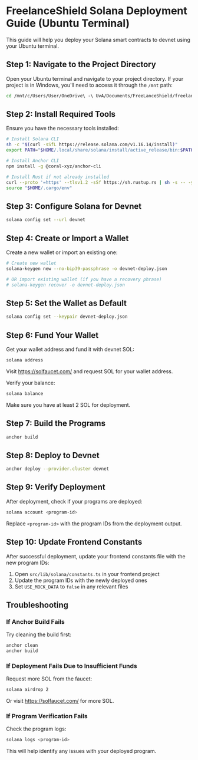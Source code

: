 # FreelanceShield Solana Deployment Guide (Ubuntu Terminal)

This guide will help you deploy your Solana smart contracts to devnet using your Ubuntu terminal.

## Step 1: Navigate to the Project Directory

Open your Ubuntu terminal and navigate to your project directory. If your project is in Windows, you'll need to access it through the `/mnt` path:

```bash
cd /mnt/c/Users/User/OneDrive\ -\ UvA/Documents/FreeLanceShield/freelance-safeguard-contracts
```

## Step 2: Install Required Tools

Ensure you have the necessary tools installed:

```bash
# Install Solana CLI
sh -c "$(curl -sSfL https://release.solana.com/v1.16.14/install)"
export PATH="$HOME/.local/share/solana/install/active_release/bin:$PATH"

# Install Anchor CLI
npm install -g @coral-xyz/anchor-cli

# Install Rust if not already installed
curl --proto '=https' --tlsv1.2 -sSf https://sh.rustup.rs | sh -s -- -y
source "$HOME/.cargo/env"
```

## Step 3: Configure Solana for Devnet

```bash
solana config set --url devnet
```

## Step 4: Create or Import a Wallet

Create a new wallet or import an existing one:

```bash
# Create new wallet
solana-keygen new --no-bip39-passphrase -o devnet-deploy.json

# OR import existing wallet (if you have a recovery phrase)
# solana-keygen recover -o devnet-deploy.json
```

## Step 5: Set the Wallet as Default

```bash
solana config set --keypair devnet-deploy.json
```

## Step 6: Fund Your Wallet

Get your wallet address and fund it with devnet SOL:

```bash
solana address
```

Visit https://solfaucet.com/ and request SOL for your wallet address.

Verify your balance:

```bash
solana balance
```

Make sure you have at least 2 SOL for deployment.

## Step 7: Build the Programs

```bash
anchor build
```

## Step 8: Deploy to Devnet

```bash
anchor deploy --provider.cluster devnet
```

## Step 9: Verify Deployment

After deployment, check if your programs are deployed:

```bash
solana account <program-id>
```

Replace `<program-id>` with the program IDs from the deployment output.

## Step 10: Update Frontend Constants

After successful deployment, update your frontend constants file with the new program IDs:

1. Open `src/lib/solana/constants.ts` in your frontend project
2. Update the program IDs with the newly deployed ones
3. Set `USE_MOCK_DATA` to `false` in any relevant files

## Troubleshooting

### If Anchor Build Fails

Try cleaning the build first:

```bash
anchor clean
anchor build
```

### If Deployment Fails Due to Insufficient Funds

Request more SOL from the faucet:

```bash
solana airdrop 2
```

Or visit https://solfaucet.com/ for more SOL.

### If Program Verification Fails

Check the program logs:

```bash
solana logs <program-id>
```

This will help identify any issues with your deployed program.
